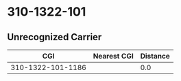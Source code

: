 # 310-1322-101
## Unrecognized Carrier


| CGI | Nearest CGI | Distance |
|-----|-------------|----------|
| 310-1322-101-1186 |  | 0.0 |
